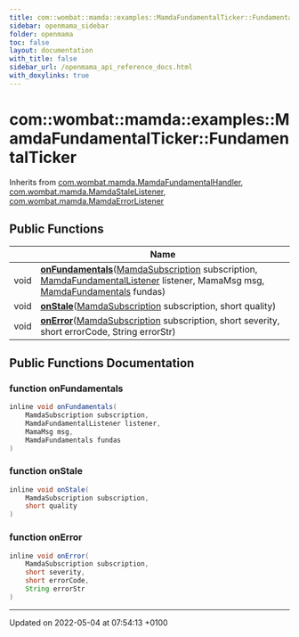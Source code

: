 ```yaml
---
title: com::wombat::mamda::examples::MamdaFundamentalTicker::FundamentalTicker
sidebar: openmama_sidebar
folder: openmama
toc: false
layout: documentation
with_title: false
sidebar_url: /openmama_api_reference_docs.html
with_doxylinks: true
---
```


# com::wombat::mamda::examples::MamdaFundamentalTicker::FundamentalTicker





Inherits from [com.wombat.mamda.MamdaFundamentalHandler](interfacecom_1_1wombat_1_1mamda_1_1MamdaFundamentalHandler.html), [com.wombat.mamda.MamdaStaleListener](interfacecom_1_1wombat_1_1mamda_1_1MamdaStaleListener.html), [com.wombat.mamda.MamdaErrorListener](interfacecom_1_1wombat_1_1mamda_1_1MamdaErrorListener.html)

## Public Functions

|                | Name           |
| -------------- | -------------- |
| void | **[onFundamentals](classcom_1_1wombat_1_1mamda_1_1examples_1_1MamdaFundamentalTicker_1_1FundamentalTicker.html#function-onfundamentals)**([MamdaSubscription](classcom_1_1wombat_1_1mamda_1_1MamdaSubscription.html) subscription, [MamdaFundamentalListener](classcom_1_1wombat_1_1mamda_1_1MamdaFundamentalListener.html) listener, MamaMsg msg, [MamdaFundamentals](interfacecom_1_1wombat_1_1mamda_1_1MamdaFundamentals.html) fundas) |
| void | **[onStale](classcom_1_1wombat_1_1mamda_1_1examples_1_1MamdaFundamentalTicker_1_1FundamentalTicker.html#function-onstale)**([MamdaSubscription](classcom_1_1wombat_1_1mamda_1_1MamdaSubscription.html) subscription, short quality) |
| void | **[onError](classcom_1_1wombat_1_1mamda_1_1examples_1_1MamdaFundamentalTicker_1_1FundamentalTicker.html#function-onerror)**([MamdaSubscription](classcom_1_1wombat_1_1mamda_1_1MamdaSubscription.html) subscription, short severity, short errorCode, String errorStr) |

## Public Functions Documentation

### function onFundamentals

```java
inline void onFundamentals(
    MamdaSubscription subscription,
    MamdaFundamentalListener listener,
    MamaMsg msg,
    MamdaFundamentals fundas
)
```


### function onStale

```java
inline void onStale(
    MamdaSubscription subscription,
    short quality
)
```


### function onError

```java
inline void onError(
    MamdaSubscription subscription,
    short severity,
    short errorCode,
    String errorStr
)
```


-------------------------------

Updated on 2022-05-04 at 07:54:13 +0100